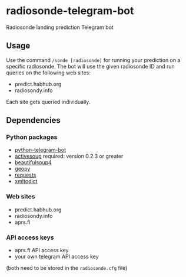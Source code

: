# radiosonde-telegram-bot
Radiosonde landing prediction Telegram bot


## Usage
Use the command ```/sonde [radiosonde]``` for running your prediction on a specific radiosonde. The bot will use the given radiosonde ID and run queries on the following web sites:

- predict.habhub.org
- radiosondy.info

Each site gets queried individually.

## Dependencies

### Python packages

- [python-telegram-bot](https://github.com/python-telegram-bot/python-telegram-bot)
- [activesoup](https://github.com/jelford/activesoup) required: version 0.2.3 or greater
- [beautifulsoup4](https://www.crummy.com/software/BeautifulSoup/)
- [geopy](https://github.com/geopy/geopy)
- [requests](https://github.com/psf/requests)
- [xmltodict](https://github.com/martinblech/xmltodict)

### Web sites

- predict.habhub.org
- radiosondy.info
- aprs.fi

### API access keys

- aprs.fi API access key
- your own telegram API access key

(both need to be stored in the ```radiosonde.cfg``` file)